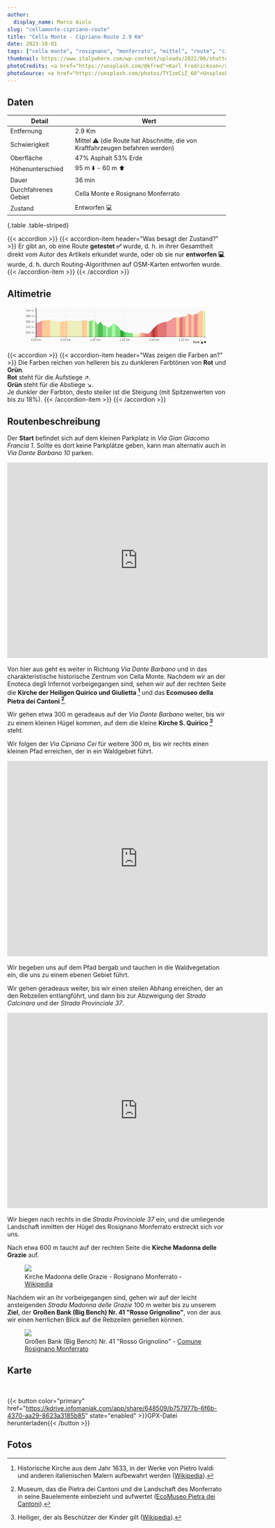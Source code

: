 ```yaml
---
author:
  display_name: Marco Aiolo
slug: "cellamonte-cipriano-route"
title: "Cella Monte - Cipriano-Route 2.9 Km"
date: 2023-10-01
tags: ["cella monte", "rosignano", "monferrato", "mittel", "route", "cipriano"]
thumbnail: https://www.italywhere.com/wp-content/uploads/2022/06/shutterstock_2010548228-1200x800.jpg
photoCredits: <a href="https://unsplash.com/@kfred">Karl Fredrickson</a>
photoSource: <a href="https://unsplash.com/photos/TYIzeCiZ_60">Unsplash</a>
---
```


## Daten

| Detail | Wert |
| -- | ----------- |
| Entfernung | 2.9 Km  |
| Schwierigkeit | Mittel :warning: (die Route hat Abschnitte, die von Kraftfahrzeugen befahren werden) |
| Oberfläche | 47% Asphalt 53% Erde  |
| Höhenunterschied  | 95 m :arrow_down: - 60 m :arrow_up: |
| Dauer | 36 min |
| Durchfahrenes Gebiet | Cella Monte e Rosignano Monferrato |
| Zustand | Entworfen :computer: |
{.table .table-striped}

{{< accordion >}}
  {{< accordion-item header="Was besagt der Zustand?" >}}
    Er gibt an, ob eine Route **getestet :white_check_mark:** wurde, d. h. in ihrer Gesamtheit direkt vom Autor des Artikels erkundet wurde, oder ob sie nur **entworfen :computer:** wurde, d. h. durch Routing-Algorithmen auf OSM-Karten entworfen wurde.
  {{< /accordion-item >}}
{{< /accordion >}}

## Altimetrie 

<figure class="figure">
  <img src="https://raw.githubusercontent.com/zelix888/monfit_site/aadfc16eae2355cb70c510200fe2a8bda66dbf34/routes/Cella_Monte/Elevation-Cella%20Monte%20-%20Cipriano.png" class="figure-img img-fluid w-100 rounded">
</figure>

{{< accordion >}}
  {{< accordion-item header="Was zeigen die Farben an?" >}}
    Die Farben reichen von helleren bis zu dunkleren Farbtönen von **Rot** und **Grün**. </br>
    **Rot** steht für die Aufstiege :arrow_upper_right:. </br>
    **Grün** steht für die Abstiege :arrow_lower_right:. </br>
    Je dunkler der Farbton, desto steiler ist die Steigung (mit Spitzenwerten von bis zu 18%).
  {{< /accordion-item >}}
{{< /accordion >}}

## Routenbeschreibung

Der **Start** befindet sich auf dem kleinen Parkplatz in *Via Gian Giacomo Francia 1*. Sollte es dort keine Parkplätze geben, kann man alternativ auch in *Via Dante Barbano 10* parken.

<p class="text-center"><iframe src="https://www.google.com/maps/embed?pb=!4v1698842932330!6m8!1m7!1sdzQKTot5RmrQwh76gtBi_w!2m2!1d45.07463208458687!2d8.391894109934423!3f334.52968817396345!4f1.396576694714014!5f1.52841521987171" width="600" height="450" style="border:0;" allowfullscreen="" loading="lazy" referrerpolicy="no-referrer-when-downgrade" class="w-75 rounded"></iframe></p>

Von hier aus geht es weiter in Richtung *Via Dante Barbano* und in das charakteristische historische Zentrum von Cella Monte. Nachdem wir an der Enoteca degli Infernot vorbeigegangen sind, sehen wir auf der rechten Seite die **Kirche der Heiligen Quirico und Giulietta [^1]** und das **Ecomuseo della Pietra dei Cantoni [^2]**. 

Wir gehen etwa 300 m geradeaus auf der *Via Dante Barbano* weiter, bis wir zu einem kleinen Hügel kommen, auf dem die kleine **Kirche S. Quirico [^3]** steht.

Wir folgen der *Via Cipriano Cei* für weitere 300 m, bis wir rechts einen kleinen Pfad erreichen, der in ein Waldgebiet führt.

<p class="text-center"><iframe src="https://www.google.com/maps/embed?pb=!4v1698859155814!6m8!1m7!1s1uzxGKgzXUikJxV6zACyjQ!2m2!1d45.07962149898847!2d8.386153957073663!3f353.1223181010367!4f-1.6720128634095914!5f1.5480664474403407" width="600" height="450" style="border:0;" allowfullscreen="" loading="lazy" referrerpolicy="no-referrer-when-downgrade" class="w-75 rounded"></iframe></p>

Wir begeben uns auf dem Pfad bergab und tauchen in die Waldvegetation ein, die uns zu einem ebenen Gebiet führt.

Wir gehen geradeaus weiter, bis wir einen steilen Abhang erreichen, der an den Rebzeilen entlangführt, und dann bis zur Abzweigung der *Strada Calcinara* und der *Strada Provinciale 37*.

<p class="text-center"><iframe src="https://www.google.com/maps/embed?pb=!4v1698860274397!6m8!1m7!1sTMrI92M_a8Ili_x-fH0Y3A!2m2!1d45.08845487454641!2d8.388872419549159!3f153.08842724469088!4f-0.21992496389938765!5f0.4000000000000002" width="600" height="450" style="border:0;" allowfullscreen="" loading="lazy" referrerpolicy="no-referrer-when-downgrade" class="text-center w-75 rounded"></iframe></p>

Wir biegen nach rechts in die *Strada Provinciale 37* ein, und die umliegende Landschaft inmitten der Hügel des Rosignano Monferrato erstreckt sich vor uns.

Nach etwa 600 m taucht auf der rechten Seite die **Kirche Madonna delle Grazie** auf. 

<figure class="figure">
  <img src="https://upload.wikimedia.org/wikipedia/commons/thumb/7/7d/Rosignano_S.Maria_delle_Grazie.jpg/1920px-Rosignano_S.Maria_delle_Grazie.jpg
" class="figure-img img-fluid rounded">
  <figcaption class="figure-caption">Kirche Madonna delle Grazie - Rosignano Monferrato - <a href="https://it.wikipedia.org/">Wikipedia</a></figcaption>
</figure>

Nachdem wir an ihr vorbeigegangen sind, gehen wir auf der leicht ansteigenden *Strada Madonna delle Grazie* 100 m weiter bis zu unserem **Ziel**, der **Großen Bank (Big Bench) Nr. 41 "Rosso Grignolino"**, von der aus wir einen herrlichen Blick auf die Rebzeilen genießen können.

<figure class="figure">
  <img src="https://www.comune.rosignanomonferrato.al.it/it-it/immagine/img-45175-O-36-483-0-0-2f764f791fa0cb3dd3fcb881cd848b48" class="figure-img img-fluid rounded">
  <figcaption class="figure-caption">Großen Bank (Big Bench) Nr. 41 "Rosso Grignolino" - <a href="https://www.comune.rosignanomonferrato.al.it/it-it/vivere-il-comune/cosa-vedere/big-bench-panchina-gigante-rosso-grignolino-45175-1-00e5f36d1613cd50ea2e0b7caa0c4128">Comune Rosignano Monferrato</a></figcaption>
</figure>

## Karte

<div id="map_cellamonte_cipriano" class="ratio ratio-16x9 w-100 rounded"></div> </br>

{{< button color="primary" href="https://kdrive.infomaniak.com/app/share/648509/b757977b-6f6b-4370-aa29-8623a3185b85" state="enabled" >}}GPX-Datei herunterladen{{< /button >}}

## Fotos

[^1]: Historische Kirche aus dem Jahr 1633, in der Werke von Pietro Ivaldi und anderen italienischen Malern aufbewahrt werden ([Wikipedia](https://it.wikipedia.org/wiki/Chiesa_dei_Santi_Quirico_e_Giulitta_(Cella_Monte))).

[^2]: Museum, das die Pietra dei Cantoni und die Landschaft des Monferrato in seine Bauelemente einbezieht und aufwertet ([EcoMuseo Pietra dei Cantoni](https://www.ecomuseopietracantoni.it/)).

[^3]: Heiliger, der als Beschützer der Kinder gilt ([Wikipedia](https://it.wikipedia.org/wiki/Cella_Monte)).



